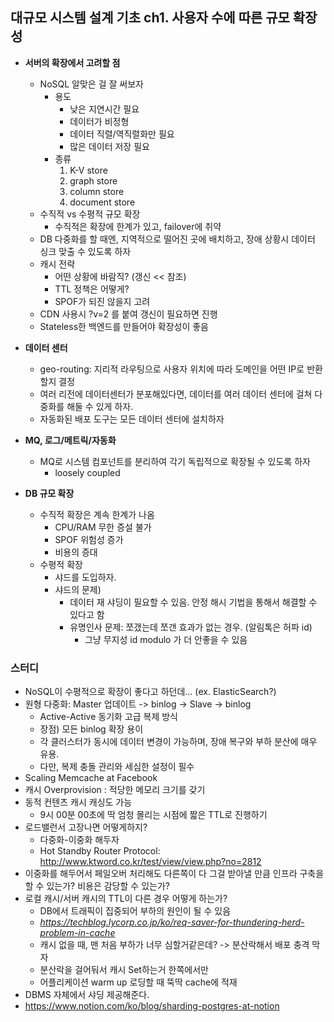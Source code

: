 ## 대규모 시스템 설계 기초 ch1. 사용자 수에 따른 규모 확장성
- **서버의 확장에서 고려할 점**
  - NoSQL 알맞은 걸 잘 써보자
    - 용도
      - 낮은 지연시간 필요
      - 데이터가 비정형
      - 데이터 직렬/역직렬화만 필요
      - 많은 데이터 저장 필요
    - 종류
      1. K-V store
      2. graph store
      3. column store
      4. document store
  - 수직적 vs 수평적 규모 확장
    - 수직적은 확장에 한계가 있고, failover에 취약
  - DB 다중화를 할 때엔, 지역적으로 떨어진 곳에 배치하고, 장애 상황시 데이터 싱크 맞출 수 있도록 하자
  - 캐시 전략
    - 어떤 상황에 바람직? (갱신 << 참조)
    - TTL 정책은 어떻게? 
    - SPOF가 되진 않을지 고려
  - CDN 사용시 ?v=2 를 붙여 갱신이 필요하면 진행
  - Stateless한 백엔드를 만들어야 확장성이 좋음

- **데이터 센터**
  - geo-routing: 지리적 라우팅으로 사용자 위치에 따라 도메인을 어떤 IP로 반환할지 결정
  - 여러 리전에 데이터센터가 분포해있다면, 데이터를 여러 데이터 센터에 걸쳐 다중화를 해둘 수 있게 하자. 
  - 자동화된 배포 도구는 모든 데이터 센터에 설치하자

- **MQ, 로그/메트릭/자동화**
  - MQ로 시스템 컴포넌트를 분리하여 각기 독립적으로 확장될 수 있도록 하자
    - loosely coupled

- **DB 규모 확장**
  - 수직적 확장은 계속 한계가 나옴
    - CPU/RAM 무한 증설 불가
    - SPOF 위험성 증가
    - 비용의 증대
  - 수평적 확장
    - 샤드를 도입하자. 
    - 샤드의 문제)
      - 데이터 재 샤딩이 필요할 수 있음. 안정 해시 기법을 통해서 해결할 수 있다고 함
      - 유명인사 문제: 쪼갰는데 쪼갠 효과가 없는 경우. (알림톡은 허파 id)
        - 그냥 무지성 id modulo 가 더 안좋을 수 있음

### 스터디
- NoSQL이 수평적으로 확장이 좋다고 하던데... (ex. ElasticSearch?)
- 원형 다중화: Master 업데이트 -> binlog -> Slave -> binlog
  - Active-Active 동기화 고급 복제 방식
  - 장점) 모든 binlog 확장 용이
  - 각 클러스터가 동시에 데이터 변경이 가능하며, 장애 복구와 부하 분산에 매우 유용. 
  - 다만, 복제 충돌 관리와 세심한 설정이 필수
- Scaling Memcache at Facebook
- 캐시 Overprovision : 적당한 메모리 크기를 갖기
- 동적 컨텐츠 캐시 캐싱도 가능
  - 9시 00분 00초에 딱 엄청 몰리는 시점에 짧은 TTL로 진행하기
- 로드밸런서 고장나면 어떻게하지? 
  - 다중화-이중화 해두자
  - Hot Standby Router Protocol: http://www.ktword.co.kr/test/view/view.php?no=2812
- 이중화를 해두어서 페일오버 처리해도 다른쪽이 다 그걸 받아낼 만큼 인프라 구축을 할 수 있는가? 비용은 감당할 수 있는가?
- 로컬 캐시/서버 캐시의 TTL이 다른 경우 어떻게 하는가?
  - DB에서 트래픽이 집중되어 부하의 원인이 될 수 있음
  - *https://techblog.lycorp.co.jp/ko/req-saver-for-thundering-herd-problem-in-cache*
  - 캐시 없을 때, 맨 처음 부하가 너무 심할거같은데? -> 분산락해서 배포 충격 막자
  - 분산락을 걸어둬서 캐시 Set하는거 한쪽에서만
  - 어플리케이션 warm up 로딩할 때 뚝딱 cache에 적재
- DBMS 자체에서 샤딩 제공해준다. 
- https://www.notion.com/ko/blog/sharding-postgres-at-notion
